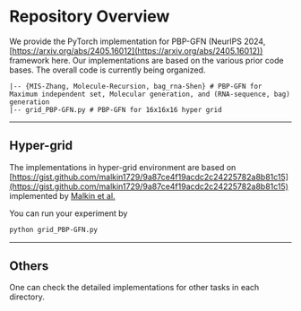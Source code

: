 # Repository Overview
We provide the PyTorch implementation for PBP-GFN (NeurIPS 2024, [https://arxiv.org/abs/2405.16012](https://arxiv.org/abs/2405.16012)) framework here. Our implementations are based on the various prior code bases. The overall code is currently being organized.

```
|-- {MIS-Zhang, Molecule-Recursion, bag_rna-Shen} # PBP-GFN for Maximum independent set, Molecular generation, and (RNA-sequence, bag) generation
|-- grid_PBP-GFN.py # PBP-GFN for 16x16x16 hyper grid
```

---

## Hyper-grid 

The implementations in hyper-grid environment are based on [https://gist.github.com/malkin1729/9a87ce4f19acdc2c24225782a8b81c15](https://gist.github.com/malkin1729/9a87ce4f19acdc2c24225782a8b81c15) implemented by [Malkin et al.](https://arxiv.org/abs/2201.13259)

You can run your experiment by 

```bash
python grid_PBP-GFN.py
```

---

## Others

One can check the detailed implementations for other tasks in each directory.
